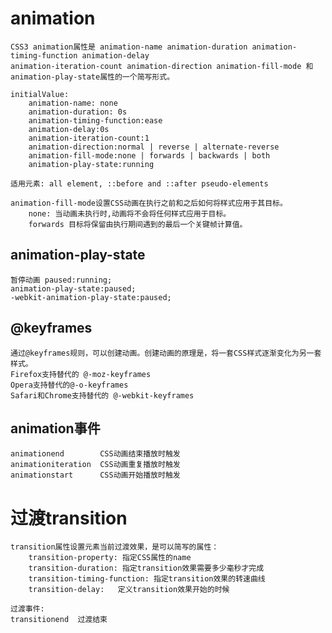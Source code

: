 
# animation

    CSS3 animation属性是 animation-name animation-duration animation-timing-function animation-delay
    animation-iteration-count animation-direction animation-fill-mode 和animation-play-state属性的一个简写形式。
    
    initialValue:
        animation-name: none
        animation-duration: 0s
        animation-timing-function:ease
        animation-delay:0s
        animation-iteration-count:1
        animation-direction:normal | reverse | alternate-reverse
        animation-fill-mode:none | forwards | backwards | both
        animation-play-state:running
        
    适用元素: all element, ::before and ::after pseudo-elements
    
    animation-fill-mode设置CSS动画在执行之前和之后如何将样式应用于其目标。
        none: 当动画未执行时,动画将不会将任何样式应用于目标。
        forwards 目标将保留由执行期间遇到的最后一个关键帧计算值。
    
## animation-play-state

	暂停动画 paused:running;
	animation-play-state:paused;
	-webkit-animation-play-state:paused; 
	
## @keyframes

	通过@keyframes规则，可以创建动画。创建动画的原理是，将一套CSS样式逐渐变化为另一套样式。
	Firefox支持替代的 @-moz-keyframes
	Opera支持替代的@-o-keyframes
	Safari和Chrome支持替代的 @-webkit-keyframes
	
## animation事件

	animationend		CSS动画结束播放时触发
	animationiteration	CSS动画重复播放时触发
	animationstart		CSS动画开始播放时触发
	
# 过渡transition

	transition属性设置元素当前过渡效果，是可以简写的属性：
		transition-property: 指定CSS属性的name
		transition-duration: 指定transition效果需要多少毫秒才完成
		transition-timing-function: 指定transition效果的转速曲线
		transition-delay:	定义transition效果开始的时候
	
	过渡事件:
	transitionend  过渡结束
	
	